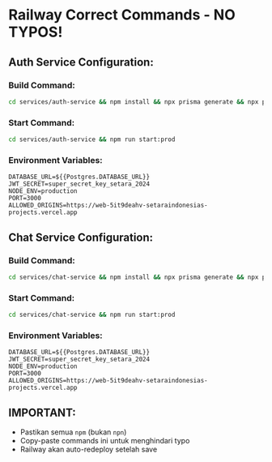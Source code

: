 # Railway Correct Commands - NO TYPOS!

## Auth Service Configuration:

### Build Command:
```bash
cd services/auth-service && npm install && npx prisma generate && npx prisma db push && npm run build
```

### Start Command:
```bash
cd services/auth-service && npm run start:prod
```

### Environment Variables:
```
DATABASE_URL=${{Postgres.DATABASE_URL}}
JWT_SECRET=super_secret_key_setara_2024
NODE_ENV=production
PORT=3000
ALLOWED_ORIGINS=https://web-5it9deahv-setaraindonesias-projects.vercel.app
```

## Chat Service Configuration:

### Build Command:
```bash
cd services/chat-service && npm install && npx prisma generate && npx prisma db push && npm run build
```

### Start Command:
```bash
cd services/chat-service && npm run start:prod
```

### Environment Variables:
```
DATABASE_URL=${{Postgres.DATABASE_URL}}
JWT_SECRET=super_secret_key_setara_2024
NODE_ENV=production
PORT=3000
ALLOWED_ORIGINS=https://web-5it9deahv-setaraindonesias-projects.vercel.app
```

## IMPORTANT: 
- Pastikan semua `npm` (bukan `npn`)
- Copy-paste commands ini untuk menghindari typo
- Railway akan auto-redeploy setelah save
